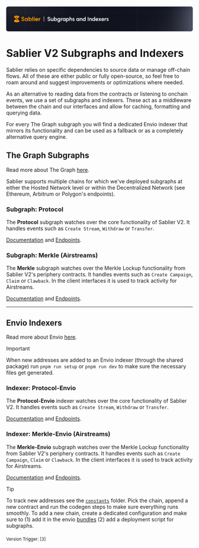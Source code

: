 ![Sablier Branding](/assets/banner-subgraphs.png)

# Sablier V2 Subgraphs and Indexers

Sablier relies on specific dependencies to source data or manage off-chain flows. All of these are either public or
fully open-source, so feel free to roam around and suggest improvements or optimizations where needed.

As an alternative to reading data from the contracts or listening to onchain events, we use a set of subgraphs and
indexers. These act as a middleware between the chain and our interfaces and allow for caching, formatting and querying
data.

For every The Graph subgraph you will find a dedicated Envio indexer that mirrors its functionality and can be used as a
fallback or as a completely alternative query engine.

## The Graph Subgraphs

Read more about The Graph [here](https://thegraph.com/docs/en/).

Sablier supports multiple chains for which we've deployed subgraphs at either the Hosted Network level or within the
Decentralized Network (see Ethereum, Arbitrum or Polygon's endpoints).

### Subgraph: Protocol

The **Protocol** subgraph watches over the core functionality of Sablier V2. It handles events such as `Create Stream`,
`Withdraw` or `Transfer`.

[Documentation](https://docs.sablier.com/api/subgraphs/protocol/entities) and
[Endpoints](https://docs.sablier.com/api/subgraphs/endpoints).

### Subgraph: Merkle (Airstreams)

The **Merkle** subgraph watches over the Merkle Lockup functionality from Sablier V2's periphery contracts. It handles
events such as `Create Campaign`, `Claim` or `Clawback`. In the client interfaces it is used to track activity for
Airstreams.

[Documentation](https://docs.sablier.com/api/subgraphs/merkle/entities) and
[Endpoints](https://docs.sablier.com/api/subgraphs/endpoints).

---

## Envio Indexers

Read more about Envio [here](https://docs.envio.dev).

> [!IMPORTANT]
>
> When new addresses are added to an Envio indexer (through the shared package) run `pnpm run setup` or `pnpm run dev`
> to make sure the necessary files get generated.

### Indexer: Protocol-Envio

The **Protocol-Envio** indexer watches over the core functionality of Sablier V2. It handles events such as
`Create Stream`, `Withdraw` or `Transfer`.

[Documentation](https://docs.sablier.com/api/indexers/protocol/entities) and
[Endpoints](https://docs.sablier.com/api/indexers/endpoints).

### Indexer: Merkle-Envio (Airstreams)

The **Merkle-Envio** subgraph watches over the Merkle Lockup functionality from Sablier V2's periphery contracts. It
handles events such as `Create Campaign`, `Claim` or `Clawback`. In the client interfaces it is used to track activity
for Airstreams.

[Documentation](https://docs.sablier.com/api/indexers/merkle/entities) and
[Endpoints](https://docs.sablier.com/api/indexers/endpoints).

> [!TIP]
>
> To track new addresses see the [`constants`](./packages/constants) folder. Pick the chain, append a new contract and
> run the codegen steps to make sure everything runs smoothly. To add a new chain, create a dedicated configuration and
> make sure to (1) add it in the envio [bundles](./packages/constants/src/bundles/) (2) add a deployment script for
> subgraphs.

<sub>Version Trigger: [3]</sub>
